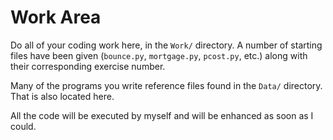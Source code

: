 # Work Area

Do all of your coding work here, in the `Work/` directory.  A number of starting
files have been given (`bounce.py`, `mortgage.py`, `pcost.py`, etc.) along with
their corresponding exercise number.

Many of the programs you write reference files found in the `Data/` directory.
That is also located here.

All the code will be executed by myself and will be enhanced as soon as I could.
